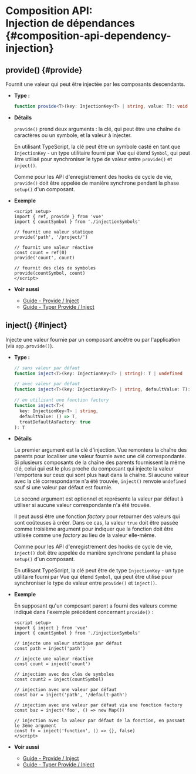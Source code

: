 # Composition API: <br>Injection de dépendances {#composition-api-dependency-injection}

## provide() {#provide}

Fournit une valeur qui peut être injectée par les composants descendants.

- **Type :**

  ```ts
  function provide<T>(key: InjectionKey<T> | string, value: T): void
  ```

- **Détails**

  `provide()` prend deux arguments : la clé, qui peut être une chaîne de caractères ou un symbole, et la valeur à injecter.

  En utilisant TypeScript, la clé peut être un symbole casté en tant que `InjectionKey` - un type utilitaire fourni par Vue qui étend `Symbol`, qui peut être utilisé pour synchroniser le type de valeur entre `provide()` et `inject()`.

  Comme pour les API d'enregistrement des hooks de cycle de vie, `provide()` doit être appelée de manière synchrone pendant la phase `setup()` d'un composant.

- **Exemple**

  ```vue
  <script setup>
  import { ref, provide } from 'vue'
  import { countSymbol } from './injectionSymbols'

  // fournit une valeur statique
  provide('path', '/project/')

  // fournit une valeur réactive
  const count = ref(0)
  provide('count', count)

  // fournit des clés de symboles
  provide(countSymbol, count)
  </script>
  ```

- **Voir aussi**
  - [Guide - Provide / Inject](/guide/components/provide-inject)
  - [Guide - Typer Provide / Inject](/guide/typescript/composition-api#typing-provide-inject) <sup class="vt-badge ts" />

## inject() {#inject}

Injecte une valeur fournie par un composant ancêtre ou par l'application (via `app.provide()`).

- **Type :**

  ```ts
  // sans valeur par défaut
  function inject<T>(key: InjectionKey<T> | string): T | undefined

  // avec valeur par défaut
  function inject<T>(key: InjectionKey<T> | string, defaultValue: T): T

  // en utilisant une fonction factory
  function inject<T>(
    key: InjectionKey<T> | string,
    defaultValue: () => T,
    treatDefaultAsFactory: true
  ): T
  ```

- **Détails**

  Le premier argument est la clé d'injection. Vue remontera la chaîne des parents pour localiser une valeur fournie avec une clé correspondante. Si plusieurs composants de la chaîne des parents fournissent la même clé, celui qui est le plus proche du composant qui injecte la valeur l'emportera sur ceux qui sont plus haut dans la chaîne. Si aucune valeur avec la clé correspondante n'a été trouvée, `inject()` renvoie `undefined` sauf si une valeur par défaut est fournie.

  Le second argument est optionnel et représente la valeur par défaut à utiliser si aucune valeur correspondante n'a été trouvée.

  Il peut aussi être une fonction _factory_ pour retourner des valeurs qui sont coûteuses à créer. Dans ce cas, la valeur `true` doit être passée comme troisième argument pour indiquer que la fonction doit être utilisée comme une _factory_ au lieu de la valeur elle-même.

  Comme pour les API d'enregistrement des hooks de cycle de vie, `inject()` doit être appelée de manière synchrone pendant la phase `setup()` d'un composant.

  En utilisant TypeScript, la clé peut être de type `InjectionKey` - un type utilitaire fourni par Vue qui étend `Symbol`, qui peut être utilisé pour synchroniser le type de valeur entre `provide()` et `inject()`.

- **Exemple**

  En supposant qu'un composant parent a fourni des valeurs comme indiqué dans l'exemple précédent concernant `provide()` :

  ```vue
  <script setup>
  import { inject } from 'vue'
  import { countSymbol } from './injectionSymbols'

  // injecte une valeur statique par défaut
  const path = inject('path')

  // injecte une valeur réactive
  const count = inject('count')

  // injection avec des clés de symboles
  const count2 = inject(countSymbol)

  // injection avec une valeur par défaut
  const bar = inject('path', '/default-path')

  // injection avec une valeur par défaut via une fonction factory
  const baz = inject('foo', () => new Map())

  // injection avec la valeur par défaut de la fonction, en passant le 3ème argument
  const fn = inject('function', () => {}, false)
  </script>
  ```

- **Voir aussi**
  - [Guide - Provide / Inject](/guide/components/provide-inject)
  - [Guide - Typer Provide / Inject](/guide/typescript/composition-api#typing-provide-inject) <sup class="vt-badge ts" />
